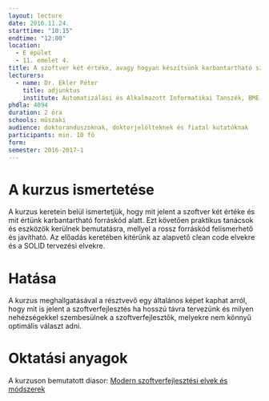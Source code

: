 ```yaml
---
layout: lecture
date: 2016.11.24.
starttime: "10:15"
endtime: "12:00"
location:
  - E épület
  - 11. emelet 4.
title: A szoftver két értéke, avagy hogyan készítsünk karbantartható szoftvert
lecturers:
  - name: Dr. Ekler Péter
    title: adjunktus
    institute: Automatizálási és Alkalmazott Informatikai Tanszék, BME Villamosmérnöki és Informatikai Kar
phdla: 4094
duration: 2 óra
schools: műszaki
audience: doktoranduszoknak, doktorjelölteknek és fiatal kutatóknak
participants: min. 10 fő
form:
semester: 2016-2017-1
---
```


# A kurzus ismertetése

A kurzus keretein belül ismertetjük, hogy mit jelent a szoftver két értéke és mit értünk karbantartható forráskód alatt. Ezt követően praktikus tanácsok és eszközök kerülnek bemutatásra, mellyel a rossz forráskód felismerhető és javítható. Az előadás keretében kitérünk az alapvető clean code elvekre és a SOLID tervezési elvekre.

# Hatása

A kurzus meghallgatásával a résztvevő egy általános képet kaphat arról, hogy mit is jelent a szoftverfejlesztés ha hosszú távra tervezünk és milyen nehézségekkel szembesülnek a szoftverfejlesztők, melyekre nem könnyű optimális választ adni.

# Oktatási anyagok

A kurzuson bemutatott diasor: [Modern szoftverfejlesztési elvek és módszerek](/assets/szoftverfejlesztesi-elvek-clean-code.pdf)
